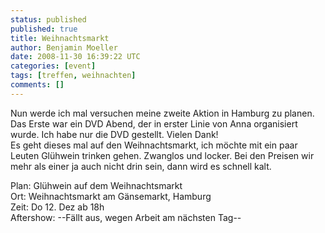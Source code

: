 ```yaml
---
status: published
published: true
title: Weihnachtsmarkt
author: Benjamin Moeller
date: 2008-11-30 16:39:22 UTC
categories: [event]
tags: [treffen, weihnachten]
comments: []
---
```


Nun werde ich mal versuchen meine zweite Aktion in Hamburg zu planen. Das Erste war ein DVD Abend, der in erster Linie von Anna organisiert wurde. Ich habe nur die DVD gestellt. Vielen Dank!  
Es geht dieses mal auf den Weihnachtsmarkt, ich möchte mit ein paar Leuten Glühwein trinken gehen. Zwanglos und locker. Bei den Preisen wir mehr als einer ja auch nicht drin sein, dann wird es schnell kalt.  

Plan: Glühwein auf dem Weihnachtsmarkt  
Ort: Weihnachtsmarkt am Gänsemarkt, Hamburg  
Zeit: Do 12. Dez ab 18h  
Aftershow: --Fällt aus, wegen Arbeit am nächsten Tag--  

